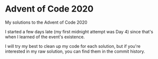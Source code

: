 # Advent of Code 2020
My solutions to the Advent of Code 2020

I started a few days late (my first midnight attempt was Day 4) since 
that's when I learned of the event's existence.

I will try my best to clean up my code for each solution, but if you're
interested in my raw solution, you can find them in the commit history.
